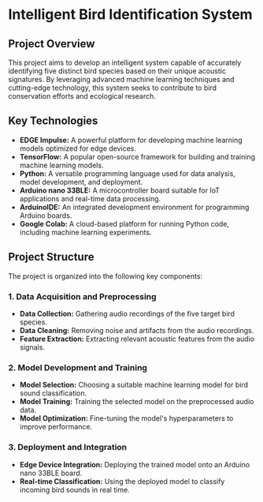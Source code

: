 # Intelligent Bird Identification System

## Project Overview

This project aims to develop an intelligent system capable of accurately identifying five distinct bird species based on their unique acoustic signatures. By leveraging advanced machine learning techniques and cutting-edge technology, this system seeks to contribute to bird conservation efforts and ecological research.

## Key Technologies

* **EDGE Impulse:** A powerful platform for developing machine learning models optimized for edge devices.
* **TensorFlow:** A popular open-source framework for building and training machine learning models.
* **Python:** A versatile programming language used for data analysis, model development, and deployment.
* **Arduino nano 33BLE:** A microcontroller board suitable for IoT applications and real-time data processing.
* **ArduinoIDE:** An integrated development environment for programming Arduino boards.
* **Google Colab:** A cloud-based platform for running Python code, including machine learning experiments.

## Project Structure

The project is organized into the following key components:

### 1. Data Acquisition and Preprocessing

* **Data Collection:** Gathering audio recordings of the five target bird species.
* **Data Cleaning:** Removing noise and artifacts from the audio recordings.
* **Feature Extraction:** Extracting relevant acoustic features from the audio signals.

### 2. Model Development and Training

* **Model Selection:** Choosing a suitable machine learning model for bird sound classification.
* **Model Training:** Training the selected model on the preprocessed audio data.
* **Model Optimization:** Fine-tuning the model's hyperparameters to improve performance.

### 3. Deployment and Integration

* **Edge Device Integration:** Deploying the trained model onto an Arduino nano 33BLE board.
* **Real-time Classification:** Using the deployed model to classify incoming bird sounds in real time.

